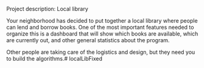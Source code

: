 Project description: Local library

Your neighborhood has decided to put together a local library where people can lend and borrow books. One of the most important features needed to organize this is a dashboard that will show which books are available, which are currently out, and other general statistics about the program.

Other people are taking care of the logistics and design, but they need you to build the algorithms.# localLibFixed
